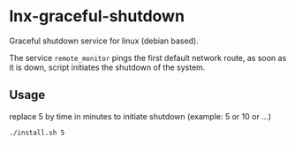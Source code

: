 # lnx-graceful-shutdown
Graceful shutdown service for linux (debian based).

The service `remote_monitor` pings the first default network route, as soon as it is down, script initiates the shutdown of the system. 

## Usage

replace 5 by time in minutes to initiate shutdown (example: 5 or 10 or ...) 

```shell
./install.sh 5
```